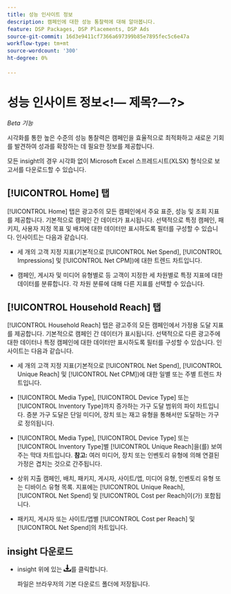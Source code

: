 ```yaml
---
title: 성능 인사이트 정보
description: 캠페인에 대한 성능 통찰력에 대해 알아봅니다.
feature: DSP Packages, DSP Placements, DSP Ads
source-git-commit: 16d3e9411cf7366a697399b85e7895fec5c6e47a
workflow-type: tm+mt
source-wordcount: '300'
ht-degree: 0%

---
```


# 성능 인사이트 정보&lt;!— 제목?—?>

*Beta 기능*

<!-- Edit title and metadata as necessary -->

시각화를 통한 높은 수준의 성능 통찰력은 캠페인을 효율적으로 최적화하고 새로운 기회를 발견하여 성과를 확장하는 데 필요한 정보를 제공합니다.

모든 insight의 경우 시각화 없이 Microsoft Excel 스프레드시트(XLSX) 형식으로 보고서를 다운로드할 수 있습니다.

## [!UICONTROL Home] 탭

[!UICONTROL Home] 탭은 광고주의 모든 캠페인에서 주요 표준, 성능 및 조회 지표를 제공합니다<!-- active only? -->. 기본적으로 캠페인 간 데이터가 표시됩니다. 선택적으로 특정 캠페인<!-- active only? -->, 패키지<!-- active only? -->, 사용자 지정 목표 및 배치<!-- active only? -->에 대한 데이터만 표시하도록 필터를 구성할 수 있습니다. 인사이트는 다음과 같습니다.

* 세 개의 고객 지정 지표(기본적으로 [!UICONTROL Net Spend], [!UICONTROL Impressions] 및 [!UICONTROL Net CPM])에 대한 트렌드 차트입니다.

* 캠페인, 게시자 및 미디어 유형별로 등 고객이 지정한 세 차원별로 특정 지표에 대한 데이터를 분류합니다. 각 차원 분류에 대해 다른 지표를 선택할 수 있습니다.

## [!UICONTROL Household Reach] 탭

[!UICONTROL Household Reach] 탭은 광고주의 모든 캠페인<!-- active only? -->에서 가정용 도달 지표를 제공합니다. 기본적으로 캠페인 간 데이터가 표시됩니다. 선택적으로 다른 광고주에 대한 데이터나 특정 캠페인에 대한 데이터만 표시하도록 필터를 구성할 수 있습니다<!-- active only? -->. 인사이트는 다음과 같습니다.

* 세 개의 고객 지정 지표(기본적으로 [!UICONTROL Net Spend], [!UICONTROL Unique Reach] 및 [!UICONTROL Net CPM])에 대한 일별 또는 주별 트렌드 차트입니다.

* [!UICONTROL Media Type], [!UICONTROL Device Type] 또는 [!UICONTROL Inventory Type]까지 증가하는 가구 도달 범위의 파이 차트입니다. 증분 가구 도달은 단일 미디어, 장치 또는 재고 유형을 통해서만 도달하는 가구로 정의됩니다.

* [!UICONTROL Media Type], [!UICONTROL Device Type] 또는 [!UICONTROL Inventory Type]별 [!UICONTROL Unique Reach]을(를) 보여 주는 막대 차트입니다. **참고:** 여러 미디어, 장치 또는 인벤토리 유형에 의해 연결된 가정은 겹치는 것으로 간주됩니다.

* 상위 지출 캠페인, 배치, 패키지, 게시자, 사이트/앱, 미디어 유형, 인벤토리 유형 또는 디바이스 유형 목록. 지표에는 [!UICONTROL Unique Reach], [!UICONTROL Net Spend] 및 [!UICONTROL Cost per Reach]이(가) 포함됩니다.

* 패키지, 게시자 또는 사이트/앱별 [!UICONTROL Cost per Reach] 및 [!UICONTROL Net Spend]의 <!-- ???? --> 차트입니다.

## insight 다운로드

* insight 위에 있는 ![다운로드](/help/creative/assets/download.png "다운로드")를 클릭합니다.

  파일은 브라우저의 기본 다운로드 폴더에 저장됩니다.

<!--
## Apply Filters

to whole tab, I think

Filter icon + drop-down menu
-->

<!--
## Change the Metrics and Dimensions for an Insight

-->


